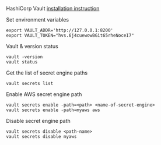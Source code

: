 
HashiCorp Vault [installation instruction](https://developer.hashicorp.com/vault/tutorials/getting-started/getting-started-install)

Set environment variables
```
export VAULT_ADDR='http://127.0.0.1:8200'
export VAULT_TOKEN="hvs.6j4cuewowBGit65rheNoceI7"
```
Vault & version status

```
vault -version
vault status
```
Get the list of secret engine paths
```
vault secrets list
```

Enable AWS secret engine path
```
vault secrets enable -path=<path> <name-of-secret-engine>
vault secrets enable -path=myaws aws
```

Disable secret engine path
```
vault secrets disable <path-name>
vault secrets disable myaws
```
